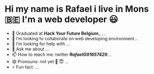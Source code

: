 # Hi my name is Rafael i live in Mons :belgium: I'm a web developer :smiley:

- 🔭 Graduated at **Hack Your Future Belgium**\_ ...
- 👯 I’m looking to collaborate on web developing environment...
- 🤔 I’m looking for help with ...
- 💬 Ask me about ...
- 📫 How to reach me: twitter **_RafaelG91657429_**...
- 😄 Pronouns: not yet :rofl: :innocent: ...
- ⚡ Fun fact: ...
